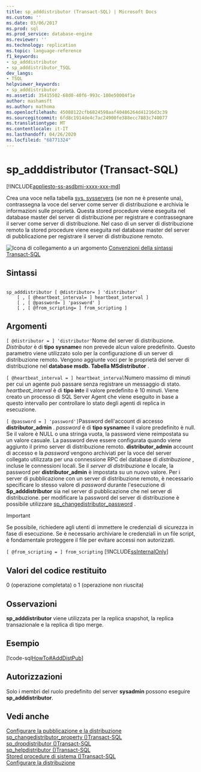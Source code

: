 ```yaml
---
title: sp_adddistributor (Transact-SQL) | Microsoft Docs
ms.custom: ''
ms.date: 03/06/2017
ms.prod: sql
ms.prod_service: database-engine
ms.reviewer: ''
ms.technology: replication
ms.topic: language-reference
f1_keywords:
- sp_adddistributor
- sp_adddistributor_TSQL
dev_langs:
- TSQL
helpviewer_keywords:
- sp_adddistributor
ms.assetid: 35415502-68d0-40f6-993c-180e50004f1e
author: mashamsft
ms.author: mathoma
ms.openlocfilehash: 45088122cfb6824598aaf40486264d41216d3c39
ms.sourcegitcommit: 6fd8c1914de4c7ac24900fe388ecc7883c740077
ms.translationtype: MT
ms.contentlocale: it-IT
ms.lasthandoff: 04/26/2020
ms.locfileid: "68771324"
---
```

# <a name="sp_adddistributor-transact-sql"></a>sp_adddistributor (Transact-SQL)
[!INCLUDE[appliesto-ss-asdbmi-xxxx-xxx-md](../../includes/appliesto-ss-asdbmi-xxxx-xxx-md.md)]

  Crea una voce nella tabella [sys. sysservers](../../relational-databases/system-compatibility-views/sys-sysservers-transact-sql.md) (se non ne è presente una), contrassegna la voce del server come server di distribuzione e archivia le informazioni sulle proprietà. Questa stored procedure viene eseguita nel database master del server di distribuzione per registrare e contrassegnare il server come server di distribuzione. Nel caso di un server di distribuzione remoto la stored procedure viene eseguita nel database master del server di pubblicazione per registrare il server di distribuzione remoto.  
  
 ![Icona di collegamento a un argomento](../../database-engine/configure-windows/media/topic-link.gif "Icona di collegamento a un argomento") [Convenzioni della sintassi Transact-SQL](../../t-sql/language-elements/transact-sql-syntax-conventions-transact-sql.md)  
  
## <a name="syntax"></a>Sintassi  
  
```  
  
sp_adddistributor [ @distributor= ] 'distributor'   
    [ , [ @heartbeat_interval= ] heartbeat_interval ]   
    [ , [ @password= ] 'password' ]   
    [ , [ @from_scripting= ] from_scripting ]  
```  
  
## <a name="arguments"></a>Argomenti  
`[ @distributor = ] 'distributor'`Nome del server di distribuzione. *Distributor* è di **tipo sysname**e non prevede alcun valore predefinito. Questo parametro viene utilizzato solo per la configurazione di un server di distribuzione remoto. Vengono aggiunte voci per le proprietà del server di distribuzione nel **database msdb. Tabella MSdistributor** .  
  
`[ @heartbeat_interval = ] heartbeat_interval`Numero massimo di minuti per cui un agente può passare senza registrare un messaggio di stato. *heartbeat_interval* è di **tipo int**e il valore predefinito è 10 minuti. Viene creato un processo di SQL Server Agent che viene eseguito in base a questo intervallo per controllare lo stato degli agenti di replica in esecuzione.  
  
`[ @password = ] 'password']`Password dell'account di accesso **distributor_admin** . *password* è di **tipo sysname**e il valore predefinito è null. Se il valore è NULL o una stringa vuota, la password viene reimpostata su un valore casuale. La password deve essere configurata quando viene aggiunto il primo server di distribuzione remoto. **distributor_admin** account di accesso e la *password* vengono archiviati per la voce del server collegato utilizzata per una connessione RPC del database di *distribuzione* , incluse le connessioni locali. Se il *server di distribuzione* è locale, la password per **distributor_admin** è impostata su un nuovo valore. Per i server di pubblicazione con un server di distribuzione remoto, è necessario specificare lo stesso valore di *password* durante l'esecuzione di **Sp_adddistributor** sia nel server di pubblicazione che nel server di distribuzione. per modificare la password del server di distribuzione è possibile utilizzare [sp_changedistributor_password](../../relational-databases/system-stored-procedures/sp-changedistributor-password-transact-sql.md) .  
  
> [!IMPORTANT]  
>  Se possibile, richiedere agli utenti di immettere le credenziali di sicurezza in fase di esecuzione. Se è necessario archiviare le credenziali in un file script, è fondamentale proteggere il file per evitare accessi non autorizzati.  
  
`[ @from_scripting = ] from_scripting` [!INCLUDE[ssInternalOnly](../../includes/ssinternalonly-md.md)]  
  
## <a name="return-code-values"></a>Valori del codice restituito  
 0 (operazione completata) o 1 (operazione non riuscita)  
  
## <a name="remarks"></a>Osservazioni  
 **sp_adddistributor** viene utilizzata per la replica snapshot, la replica transazionale e la replica di tipo merge.  
  
## <a name="example"></a>Esempio  
 [!code-sql[HowTo#AddDistPub](../../relational-databases/replication/codesnippet/tsql/sp-adddistributor-transa_1.sql)]  
  
## <a name="permissions"></a>Autorizzazioni  
 Solo i membri del ruolo predefinito del server **sysadmin** possono eseguire **sp_adddistributor**.  
  
## <a name="see-also"></a>Vedi anche  
 [Configurare la pubblicazione e la distribuzione](../../relational-databases/replication/configure-publishing-and-distribution.md)   
 [sp_changedistributor_property &#40;&#41;Transact-SQL](../../relational-databases/system-stored-procedures/sp-changedistributor-property-transact-sql.md)   
 [sp_dropdistributor &#40;&#41;Transact-SQL](../../relational-databases/system-stored-procedures/sp-dropdistributor-transact-sql.md)   
 [sp_helpdistributor &#40;&#41;Transact-SQL](../../relational-databases/system-stored-procedures/sp-helpdistributor-transact-sql.md)   
 [Stored procedure di sistema &#40;&#41;Transact-SQL](../../relational-databases/system-stored-procedures/system-stored-procedures-transact-sql.md)   
 [Configurare la distribuzione](../../relational-databases/replication/configure-distribution.md)  
  
  
